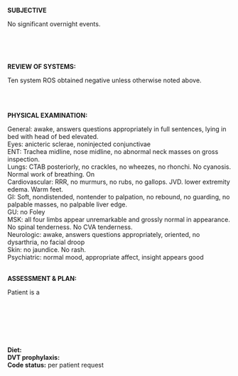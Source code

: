 **SUBJECTIVE**

No significant overnight events.

<BR>
<BR>
<BR>

**REVIEW OF SYSTEMS:**

Ten system ROS obtained negative unless otherwise noted above.

<BR>
<BR>

**PHYSICAL EXAMINATION:**

General: awake, answers questions appropriately in full sentences, lying in bed with head of bed elevated.
<BR>
Eyes: anicteric sclerae, noninjected conjunctivae
<BR>
ENT: Trachea midline, nose midline, no abnormal neck masses on gross inspection.
<BR>
Lungs: CTAB posteriorly, no crackles, no wheezes, no rhonchi. No cyanosis. Normal work of breathing. On 
<BR>
Cardiovascular: RRR, no murmurs, no rubs, no gallops.  JVD.  lower extremity edema. Warm feet.
<BR>
GI: Soft, nondistended, nontender to palpation, no rebound, no guarding, no palpable masses, no palpable liver edge.
<BR>
GU: no Foley
<BR>
MSK: all four limbs appear unremarkable and grossly normal in appearance. No spinal tenderness. No CVA tenderness.
<BR>
Neurologic: awake, answers questions appropriately, oriented, no dysarthria, no facial droop
<BR>
Skin: no jaundice. No rash.
<BR>
Psychiatric: normal mood, appropriate affect, insight appears good
<BR>
<BR>

**ASSESSMENT & PLAN:**

Patient is a

<BR>
<BR>
<BR>
<BR>
<BR>

**Diet:**  
**DVT prophylaxis:**  
**Code status:**  per patient request

<BR>
<BR>
<BR>
<BR>



